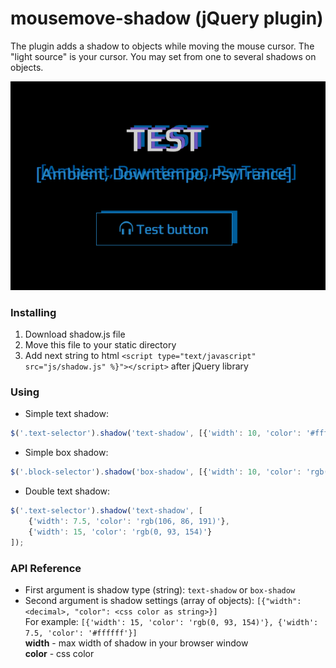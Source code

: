mousemove-shadow (jQuery plugin)
================================

The plugin adds a shadow to objects while moving the mouse cursor. The "light source" is your cursor.
You may set from one to several shadows on objects.

![test](https://github.com/Seg-mel/mousemove-shadow/blob/master/images/test.png)

### Installing

1. Download shadow.js file
2. Move this file to your static directory
3. Add next string to html `<script type="text/javascript" src="js/shadow.js" %}"></script>` after jQuery library

### Using

- Simple text shadow: 
``` javascript
$('.text-selector').shadow('text-shadow', [{'width': 10, 'color': '#ffffff'}]);
```
- Simple box shadow:
``` javascript
$('.block-selector').shadow('box-shadow', [{'width': 10, 'color': 'rgb(0, 93, 154)'}]);
```
- Double text shadow:
``` javascript
$('.text-selector').shadow('text-shadow', [
    {'width': 7.5, 'color': 'rgb(106, 86, 191)'},
    {'width': 15, 'color': 'rgb(0, 93, 154)'}
]);
```

### API Reference

- First argument is shadow type (string): `text-shadow` or `box-shadow`
- Second argument is shadow settings (array of objects): `[{"width": <decimal>, "color": <css color as string>}]`<br>
  For example: `[{'width': 15, 'color': 'rgb(0, 93, 154)'}, {'width': 7.5, 'color': '#ffffff'}]`<br>
  **width** - max width of shadow in your browser window<br>
  **color** - css color
